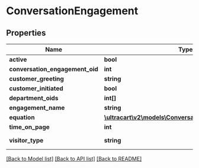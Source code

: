 # ConversationEngagement

## Properties
Name | Type | Description | Notes
------------ | ------------- | ------------- | -------------
**active** | **bool** |  | [optional] 
**conversation_engagement_oid** | **int** |  | [optional] 
**customer_greeting** | **string** |  | [optional] 
**customer_initiated** | **bool** |  | [optional] 
**department_oids** | **int[]** |  | [optional] 
**engagement_name** | **string** |  | [optional] 
**equation** | [**\ultracart\v2\models\ConversationEngagementEquation**](ConversationEngagementEquation.md) |  | [optional] 
**time_on_page** | **int** |  | [optional] 
**visitor_type** | **string** | The type of visitor | [optional] 

[[Back to Model list]](../README.md#documentation-for-models) [[Back to API list]](../README.md#documentation-for-api-endpoints) [[Back to README]](../README.md)


